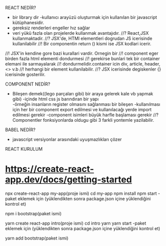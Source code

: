 REACT NEDİR?
- bir library dir
-kullanıcı arayüzü oluşturmak için kullanılan bir javascript kütüphanesidir.
- gereksiz renderleri engeller hız sağlar 
- veri yükü fazla olan projelerde kullanmak avantajıdır.
//? React,JSX kullanmaktadir.
//? JSX'de, HTMl elementleri dogrudan JS icerisinde kullanilabilir
//! Bir componentin return () kismi ise JSX kodlari icerir.

//! JSX'in kendine gore bazi kurallari vardir. Ornegin bir
//! component eger birden fazla html elementi dondurmesi
//! gerekirse bunlari tek bir container elemani ile sarmayalarak
//! dondurmelidir.container icin div, article, header, <> v.b
//! herhangi bir element kullanilabilir.
//? JSX icerisinde degiskenler {} icerisinde gosterilir.

COMPONENT NEDİR?
- Bileşen demek((lego parçaları gibi) bir araya gelerek kale vb yapmak gibi)
-içinde  html css js barındıran bir yapı  
-örneğin insanların register olmasını sağlanması bir bileşen 
-kullanılması için her bir component export edilmesi ve kullanılacağı yerde import edilmesi gerekir
-component isimleri büyük harfle başlaması gerekir
//? Componentler fonksiyonlarda oldugu gibi 3 farkli yontemle yazilabilir.

BABEL NEDİR?
- javascript versiyonlar arasındaki uyuşmazlıkları çözer

REACT KURULUM 

#  https://create-react-app.dev/docs/getting-started

npx create-react-app my-app(proje ismi)
cd my-app
npm install
npm start
-paket eklemek için (yüklendikten sonra package.json içine yüklendiğini kontrol et)

npm i bootstrap(paket ismi)

yarn create react-app intro(proje ismi)
cd intro 
yarn 
yarn start
-paket eklemek için (yüklendikten sonra package.json içine yüklendiğini kontrol et)

yarn add bootstrap(paket ismi)


